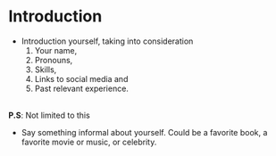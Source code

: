 # Introduction
- Introduction yourself, taking into consideration
  1. Your name,
  2. Pronouns,
  3. Skills,
  4. Links to social media  and
  5. Past relevant experience.

<br> **P.S**: Not limited to this </br>

- Say something informal about yourself. Could be a favorite book, a favorite movie or music, or celebrity.
